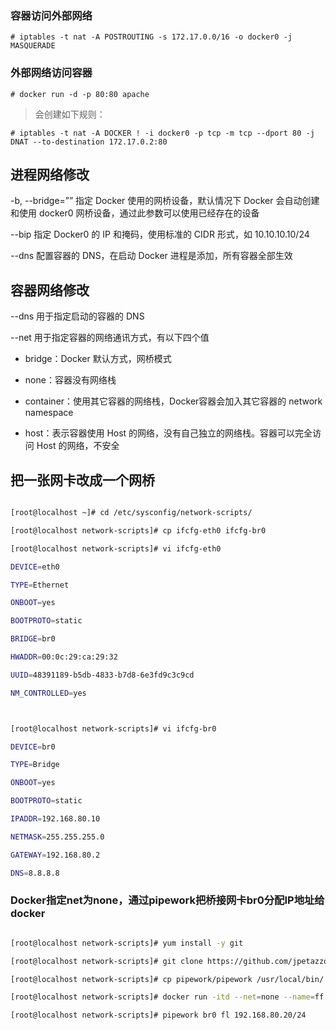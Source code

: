 ### 容器访问外部网络

	# iptables -t nat -A POSTROUTING -s 172.17.0.0/16 -o docker0 -j MASQUERADE

### 外部网络访问容器

	# docker run -d -p 80:80 apache
 
> 会创建如下规则：

	# iptables -t nat -A DOCKER ! -i docker0 -p tcp -m tcp --dport 80 -j  DNAT --to-destination 172.17.0.2:80


## 进程网络修改

-b, --bridge=””   指定 Docker 使用的网桥设备，默认情况下 Docker 会自动创建和使用 docker0 网桥设备，通过此参数可以使用已经存在的设备

--bip 指定 Docker0 的 IP 和掩码，使用标准的 CIDR 形式，如 10.10.10.10/24


--dns 配置容器的 DNS，在启动 Docker 进程是添加，所有容器全部生效


## 容器网络修改

--dns 用于指定启动的容器的 DNS

--net 用于指定容器的网络通讯方式，有以下四个值

 - bridge：Docker 默认方式，网桥模式

 - none：容器没有网络栈

 - container：使用其它容器的网络栈，Docker容器会加入其它容器的 network namespace

 - host：表示容器使用 Host 的网络，没有自己独立的网络栈。容器可以完全访问 Host 的网络，不安全


## 把一张网卡改成一个网桥

```bash 

[root@localhost ~]# cd /etc/sysconfig/network-scripts/

[root@localhost network-scripts]# cp ifcfg-eth0 ifcfg-br0

[root@localhost network-scripts]# vi ifcfg-eth0

DEVICE=eth0

TYPE=Ethernet

ONBOOT=yes

BOOTPROTO=static

BRIDGE=br0

HWADDR=00:0c:29:ca:29:32

UUID=48391189-b5db-4833-b7d8-6e3fd9c3c9cd

NM_CONTROLLED=yes



[root@localhost network-scripts]# vi ifcfg-br0

DEVICE=br0

TYPE=Bridge

ONBOOT=yes

BOOTPROTO=static

IPADDR=192.168.80.10

NETMASK=255.255.255.0

GATEWAY=192.168.80.2

DNS=8.8.8.8

```

### Docker指定net为none，通过pipework把桥接网卡br0分配IP地址给docker

```bash

[root@localhost network-scripts]# yum install -y git

[root@localhost network-scripts]# git clone https://github.com/jpetazzo/pipework

[root@localhost network-scripts]# cp pipework/pipework /usr/local/bin/

[root@localhost network-scripts]# docker run -itd --net=none --name=ff centos-6-x86 bash

[root@localhost network-scripts]# pipework br0 fl 192.168.80.20/24


```
